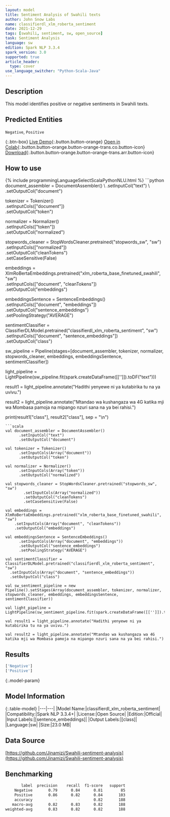 ```yaml
---
layout: model
title: Sentiment Analysis of Swahili texts
author: John Snow Labs
name: classifierdl_xlm_roberta_sentiment
date: 2021-12-29
tags: [swahili, sentiment, sw, open_source]
task: Sentiment Analysis
language: sw
edition: Spark NLP 3.3.4
spark_version: 3.0
supported: true
article_header:
  type: cover
use_language_switcher: "Python-Scala-Java"
---
```


## Description

This model identifies positive or negative sentiments in Swahili texts.

## Predicted Entities

`Negative`, `Positive`

{:.btn-box}
[Live Demo](https://demo.johnsnowlabs.com/public/SENTIMENT_SW/){:.button.button-orange}
[Open in Colab](https://colab.research.google.com/github/JohnSnowLabs/spark-nlp-workshop/blob/master/tutorials/streamlit_notebooks/SENTIMENT_SW.ipynb){:.button.button-orange.button-orange-trans.co.button-icon}
[Download](https://s3.amazonaws.com/auxdata.johnsnowlabs.com/public/models/classifierdl_xlm_roberta_sentiment_sw_3.3.4_3.0_1640766370034.zip){:.button.button-orange.button-orange-trans.arr.button-icon}

## How to use



<div class="tabs-box" markdown="1">
{% include programmingLanguageSelectScalaPythonNLU.html %}
```python
document_assembler = DocumentAssembler() \
      .setInputCol("text") \
      .setOutputCol("document")

tokenizer = Tokenizer() \
      .setInputCols(["document"]) \
      .setOutputCol("token")
    
normalizer = Normalizer() \
      .setInputCols(["token"]) \
      .setOutputCol("normalized")

stopwords_cleaner = StopWordsCleaner.pretrained("stopwords_sw", "sw") \
        .setInputCols(["normalized"]) \
        .setOutputCol("cleanTokens")\
        .setCaseSensitive(False)

embeddings = XlmRoBertaEmbeddings.pretrained("xlm_roberta_base_finetuned_swahili", "sw")\
    .setInputCols(["document", "cleanTokens"])\
    .setOutputCol("embeddings")

embeddingsSentence = SentenceEmbeddings() \
      .setInputCols(["document", "embeddings"]) \
      .setOutputCol("sentence_embeddings") \
      .setPoolingStrategy("AVERAGE")

sentimentClassifier = ClassifierDLModel.pretrained("classifierdl_xlm_roberta_sentiment", "sw") \
  .setInputCols(["document", "sentence_embeddings"]) \
  .setOutputCol("class")

sw_pipeline = Pipeline(stages=[document_assembler, tokenizer, normalizer, stopwords_cleaner, embeddings, embeddingsSentence, sentimentClassifier])

light_pipeline = LightPipeline(sw_pipeline.fit(spark.createDataFrame([['']]).toDF("text")))

result1 = light_pipeline.annotate("Hadithi yenyewe ni ya kutabirika tu na ya uvivu.")

result2 = light_pipeline.annotate("Mtandao wa kushangaza wa 4G katika mji wa Mombasa pamoja na mipango nzuri sana na ya bei rahisi.")

print(result1["class"], result2["class"], sep = "\n")
```
```scala
val document_assembler = DocumentAssembler()
      .setInputCol("text")
      .setOutputCol("document")

val tokenizer = Tokenizer()
      .setInputCols(Array("document"))
      .setOutputCol("token")
    
val normalizer = Normalizer()
      .setInputCols(Array("token"))
      .setOutputCol("normalized")

val stopwords_cleaner = StopWordsCleaner.pretrained("stopwords_sw", "sw")
        .setInputCols(Array("normalized"))
        .setOutputCol("cleanTokens")
        .setCaseSensitive(False)

val embeddings = XlmRoBertaEmbeddings.pretrained("xlm_roberta_base_finetuned_swahili", "sw")
    .setInputCols(Array("document", "cleanTokens"))
    .setOutputCol("embeddings")

val embeddingsSentence = SentenceEmbeddings()
      .setInputCols(Array("document", "embeddings"))
      .setOutputCol("sentence_embeddings")
      .setPoolingStrategy("AVERAGE")

val sentimentClassifier = ClassifierDLModel.pretrained("classifierdl_xlm_roberta_sentiment", "sw")
  .setInputCols(Array("document", "sentence_embeddings"))
  .setOutputCol("class")

val sw_sentiment_pipeline = new Pipeline().setStages(Array(document_assembler, tokenizer, normalizer, stopwords_cleaner, embeddings, embeddingsSentence, sentimentClassifier))

val light_pipeline = LightPipeline(sw_sentiment_pipeline.fit(spark.createDataFrame([['']]).toDF("text")))

val result1 = light_pipeline.annotate("Hadithi yenyewe ni ya kutabirika tu na ya uvivu.")

val result2 = light_pipeline.annotate("Mtandao wa kushangaza wa 4G katika mji wa Mombasa pamoja na mipango nzuri sana na ya bei rahisi.")
```
</div>

## Results

```bash
['Negative']
['Positive']
```

{:.model-param}
## Model Information

{:.table-model}
|---|---|
|Model Name:|classifierdl_xlm_roberta_sentiment|
|Compatibility:|Spark NLP 3.3.4+|
|License:|Open Source|
|Edition:|Official|
|Input Labels:|[sentence_embeddings]|
|Output Labels:|[class]|
|Language:|sw|
|Size:|23.0 MB|

## Data Source

[https://github.com/Jinamizi/Swahili-sentiment-analysis](https://github.com/Jinamizi/Swahili-sentiment-analysis)

## Benchmarking

```bash
       label  precision    recall  f1-score   support
    Negative       0.79      0.84      0.81        85
    Positive       0.86      0.82      0.84       103
    accuracy          -         -      0.82       188
   macro-avg       0.82      0.83      0.82       188
weighted-avg       0.83      0.82      0.82       188
```
